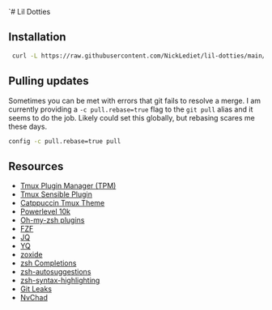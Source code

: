`# Lil Dotties

## Installation
```bash
 curl -L https://raw.githubusercontent.com/NickLediet/lil-dotties/main/install.sh | bash
```

## Pulling updates
Sometimes you can be met with errors that git fails to resolve a merge.  I am currently providing a `-c pull.rebase=true` flag to the `git pull` alias and it seems to do the job.  Likely could set this globally, but rebasing scares me these days. 
```sh
config -c pull.rebase=true pull
```

## Resources

- [Tmux Plugin Manager (TPM)](https://github.com/tmux-plugins/tpm)
- [Tmux Sensible Plugin](https://github.com/tmux-plugins/tmux-sensible)
- [Catppuccin Tmux Theme](https://github.com/catppuccin/tmux)
- [Powerlevel 10k](https://github.com/romkatv/powerlevel10k)
- [Oh-my-zsh plugins](https://github.com/ohmyzsh/ohmyzsh/tree/master/plugins)
- [FZF](https://github.com/junegunn/fzf)
- [JQ](https://jqlang.github.io/jq/)
- [YQ](https://github.com/mikefarah/yq)
- [zoxide](https://github.com/ajeetdsouza/zoxide)
- [zsh Completions](https://github.com/zsh-users/zsh-completions)
- [zsh-autosuggestions](https://github.com/zsh-users/zsh-autosuggestions)
- [zsh-syntax-highlighting](https://github.com/zsh-users/zsh-syntax-highlighting)
- [Git Leaks](https://github.com/gitleaks/gitleaks)
- [NvChad](https://github.com/NvChad/NvChad)
